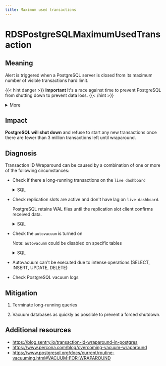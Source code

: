 ```yaml
---
title: Maximum used transactions
---
```

# RDSPostgreSQLMaximumUsedTransaction

## Meaning

Alert is triggered when a PostgreSQL server is closed from its maximum number of visible transactions hard limit.

{{< hint danger >}}
**Important**
It's a race against time to prevent PostgreSQL from shutting down to prevent data loss.
{{< /hint >}}

<details>
<summary>More</summary>

PostgreSQL uses Multi-Version Concurrency Control (MVCC) to provide data access concurrency.

Transaction IDs are stored in 32 bits integers, so PostgreSQL can have up to 4 billion visible transactions.

PostgreSQL continuously recycles transaction IDs once transactions are released.

If transactions are not released, PostgreSQL won't be able to accept new transactions (or queries).

PostgreSQL internal events:

- 40 million transactions before the upper limit is reached, WARNING messages consisting of a countdown will be logged
- 3 million transactions before the upper limit is reached, PostgreSQL goes to READ-ONLY mode

See [official postgresql documentation about routine-vacuuming](www.postgresql.org/docs/15/routine-vacuuming.html)
</details>

## Impact

**PostgreSQL will shut down** and refuse to start any new transactions once there are fewer than 3 million transactions left until wraparound.

## Diagnosis

Transaction ID Wraparound can be caused by a combination of one or more of the following circumstances:

- Check if there a long-running transactions on the `live dashboard`

    <details>
    <summary>SQL</summary>

    {{% sql "../postgresql/sql/list-long-running-transactions.sql" %}}

    </details>

- Check replication slots are active and don't have lag on `live dashboard`.

    PostgreSQL retains WAL files until the replication slot client confirms received data.
    <details>
    <summary>SQL</summary>

    {{% sql "sql/list-replication-slots.sql" %}}

    </details>

- Check the `autovacuum` is turned on

    Note: `autovacumm` could be disabled on specific tables

    <details>
    <summary>SQL</summary>

    {{% sql "sql/show-autovacuum.sql" %}}

    </details>

- Autovacuum can't be executed due to intense operations (SELECT, INSERT, UPDATE, DELETE)

- Check PostgreSQL vacuum logs

## Mitigation

1. Terminate long-running queries

1. Vacuum databases as quickly as possible to prevent a forced shutdown.

## Additional resources

- <https://blog.sentry.io/transaction-id-wraparound-in-postgres>
- <https://www.percona.com/blog/overcoming-vacuum-wraparound>
- <https://www.postgresql.org/docs/current/routine-vacuuming.html#VACUUM-FOR-WRAPAROUND>
